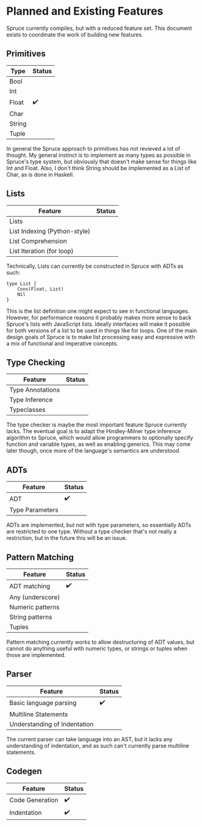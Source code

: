 # Planned and Existing Features

Spruce currently compiles, but with a reduced feature set. This document
exists to coordinate the work of building new features.

## Primitives

|Type|Status|
|----|------|
| Bool | |
| Int | |
| Float| :heavy_check_mark: |
| Char | |
| String | |
| Tuple | |

In general the Spruce approach to primitives has not revieved a lot of
thought. My general instinct is to implement as many types as possible in
Spruce's type system, but obviously that doesn't make sense for things like
Int and Float. Also, I don't think String should be implemented as a List of
Char, as is done in Haskell.

## Lists

| Feature | Status |
|---------|--------|
| Lists | |
| List Indexing (Python-style) | |
| List Comprehension | |
| List Iteration (for loop) | |

Technically, Lists can currently be constructed in Spruce with ADTs as such:

```
type List {
    Cons(Float, List)
    Nil
}
```

This is the list definition one might expect to see in functional languages.
However, for performance reasons it probably makes more sense to back Spruce's
lists with JavaScript lists. Ideally interfaces will make it possible for both
versions of a list to be used in things like for loops. One of the main design
goals of Spruce is to make list processing easy and expressive with a mix of
functional and imperative concepts.

## Type Checking

| Feature | Status |
|---------|--------|
| Type Annotations | |
| Type Inference | |
| Typeclasses | |

The type checker is maybe the most important feature Spruce currently lacks.
The eventual goal is to adapt the Hindley-Milner type inference algorithm to
Spruce, which would allow programmers to optionally specify function and
variable types, as well as enabling generics. This may come later though, once
more of the language's semantics are understood.

## ADTs

| Feature | Status |
|---------|--------|
| ADT | :heavy_check_mark: |
| Type Parameters | |

ADTs are implemented, but not with type parameters, so essentially ADTs are
restricted to one type. Without a type checker that's not really a
restriction, but in the future this will be an issue.

## Pattern Matching

| Feature | Status |
|---------|--------|
| ADT matching | :heavy_check_mark: |
| Any (underscore) | |
| Numeric patterns | |
| String patterns | |
| Tuples | |

Pattern matching currently works to allow destructuring of ADT values, but
cannot do anything useful with numeric types, or strings or tuples when those
are implemented.

## Parser

| Feature | Status |
|---------|--------|
| Basic language parsing | :heavy_check_mark: |
| Multiline Statements | |
| Understanding of Indentation | |

The current parser can take language into an AST, but it lacks any
understanding of indentation, and as such can't currently parse multiline
statements.

## Codegen

| Feature | Status |
|---------|--------|
| Code Generation | :heavy_check_mark: |
| Indentation | :heavy_check_mark: |

